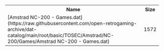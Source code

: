 <table>
<tr><th>Name</th><th>Size</th></tr>
<tr><td>
[Amstrad NC-200 - Games.dat](https://raw.githubusercontent.com/open-retrogaming-archive/dat-catalog/main/root/basic/TOSEC/Amstrad/NC-200/Games/Amstrad NC-200 - Games.dat)
</td><td>1572</td></tr>
</table>
